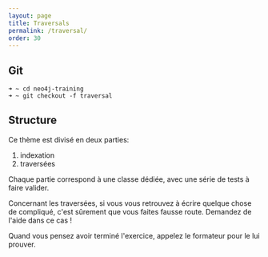```yaml
---
layout: page
title: Traversals
permalink: /traversal/
order: 30
---
```


## Git

```shell
➜ ~ cd neo4j-training
➜ ~ git checkout -f traversal
```

## Structure

Ce thème est divisé en deux parties:

 1. indexation
 1. traversées
 
Chaque partie correspond à une classe dédiée, avec une série
de tests à faire valider.

Concernant les traversées, si vous vous retrouvez à écrire quelque chose de compliqué, 
c'est sûrement que vous faites fausse route. Demandez de l'aide dans ce cas !

Quand vous pensez avoir terminé l'exercice, appelez le formateur pour le lui prouver.
